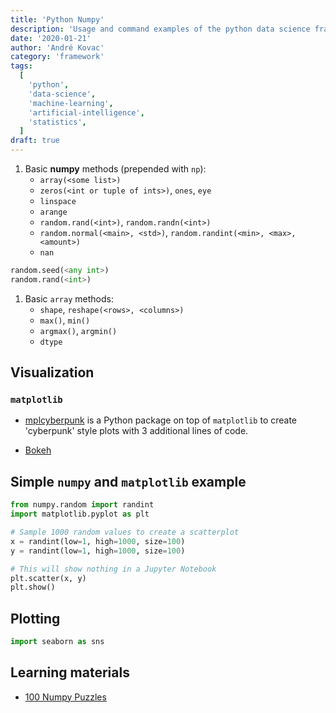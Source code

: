 ```yaml
---
title: 'Python Numpy'
description: 'Usage and command examples of the python data science framework numpy'
date: '2020-01-21'
author: 'André Kovac'
category: 'framework'
tags:
  [
    'python',
    'data-science',
    'machine-learning',
    'artificial-intelligence',
    'statistics',
  ]
draft: true
---
```


1. Basic **numpy** methods (prepended with `np`):
   - `array(<some list>)`
   - `zeros(<int or tuple of ints>)`, `ones`, `eye`
   - `linspace`
   - `arange`
   - `random.rand(<int>)`, `random.randn(<int>)`
   - `random.normal(<main>, <std>)`, `random.randint(<min>, <max>, <amount>)`
   - `nan`

```python
random.seed(<any int>)
random.rand(<int>)
```

1. Basic `array` methods:
   - `shape`, `reshape(<rows>, <columns>)`
   - `max()`, `min()`
   - `argmax()`, `argmin()`
   - `dtype`

## Visualization
### `matplotlib`

- [mplcyberpunk](https://github.com/dhaitz/mplcyberpunk) is a Python package on top of `matplotlib` to create 'cyberpunk' style plots with 3 additional lines of code.

- [Bokeh](https://docs.bokeh.org/en/latest/index.html)

## Simple `numpy` and `matplotlib` example

```python
from numpy.random import randint
import matplotlib.pyplot as plt

# Sample 1000 random values to create a scatterplot
x = randint(low=1, high=1000, size=100)
y = randint(low=1, high=1000, size=100)

# This will show nothing in a Jupyter Notebook
plt.scatter(x, y)
plt.show()
```

## Plotting

```python
import seaborn as sns
```

## Learning materials

- [100 Numpy Puzzles](https://github.com/rougier/numpy-100)
